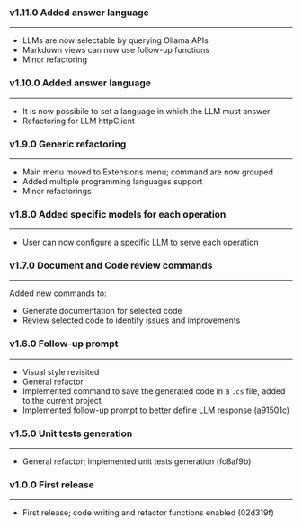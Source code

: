 ### v1.11.0 Added answer language
---
- LLMs are now selectable by querying Ollama APIs
- Markdown views can now use follow-up functions
- Minor refactoring

### v1.10.0 Added answer language
---
- It is now possibile to set a language in which the LLM must answer
- Refactoring for LLM httpClient

### v1.9.0 Generic refactoring
---
- Main menu moved to Extensions menu; command are now grouped
- Added multiple programming languages support
- Minor refactorings

### v1.8.0 Added specific models for each operation
---
- User can now configure a specific LLM to serve each operation

### v1.7.0 Document and Code review commands
---
Added new commands to:
- Generate documentation for selected code
- Review selected code to identify issues and improvements

### v1.6.0 Follow-up prompt
---
- Visual style revisited
- General refactor
- Implemented command to save the generated code in a `.cs` file, added to the current project
- Implemented follow-up prompt to better define LLM response (a91501c)

### v1.5.0 Unit tests generation
---
- General refactor; implemented unit tests generation (fc8af9b)

### v1.0.0 First release
---
- First release; code writing and refactor functions enabled (02d319f)